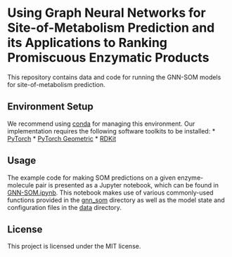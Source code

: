 # Using Graph Neural Networks for Site-of-Metabolism Prediction and its Applications to Ranking Promiscuous Enzymatic Products

This repository contains data and code for running the GNN-SOM models for site-of-metabolism prediction.

## Environment Setup

We recommend using [conda](https://docs.conda.io/en/latest/) for managing this environment. Our implementation requires the following software toolkits to be installed:
    * [PyTorch](https://pytorch.org/)
    * [PyTorch Geometric](https://pytorch-geometric.readthedocs.io/)
    * [RDKit](https://www.rdkit.org/)

## Usage

The example code for making SOM predictions on a given enzyme-molecule pair is presented as a Jupyter notebook, which can be found in [GNN-SOM.ipynb](GNN-SOM.ipynb). This notebook makes use of various commonly-used functions provided in the [gnn_som](gnn_som) directory as well as the model state and configuration files in the [data](data) directory.

## License

This project is licensed under the MIT license.
